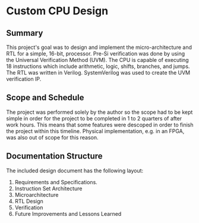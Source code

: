 # Custom CPU Design
## Summary
This project's goal was to design and implement the micro-architecture and RTL for a simple, 16-bit, processor. Pre-Si verification was done by using the Universal Verification Method (UVM).
The CPU is capable of executing 18 instructions which include arithmetic, logic, shifts, branches, and jumps. The RTL was written in Verilog. SystemVerilog was used to create the UVM verification IP.

## Scope and Schedule
The project was performed solely by the author so the scope had to be kept simple in order for the project to be completed in 1 to 2 quarters of after work hours. This means that some features were descoped in order to finish the project within this timeline. Physical implementation, e.g. in an FPGA, was also out of scope for this reason.

## Documentation Structure
The included design document has the following layout:
  1. Requirements and Specifications.
  2. Instruction Set Architecture
  3. Microarchitecture
  4. RTL Design
  5. Verification
  6. Future Improvements and Lessons Learned

